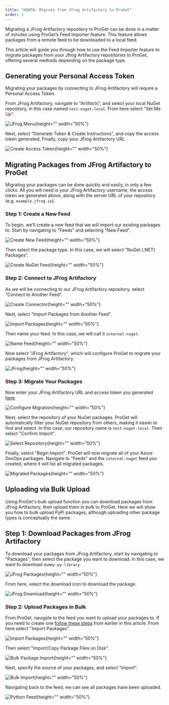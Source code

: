 ```yaml
---
title: "HOWTO: Migrate from Jfrog Artifactory to ProGet"
order: 3
---
```


Migrating a JFrog Artifactory repository to ProGet can be done in a matter of minutes using ProGet’s Feed Importer feature. This feature allows packages from a remote feed to be downloaded to a local feed. 

This article will guide you through how to use the Feed Importer feature to migrate packages from your Jfrog Artifactory repositories to ProGet, offering several methods depending on the package type.

## Generating your Personal Access Token

Migrating your packages by connecting to JFrog Artifactory will require a Personal Access Token. 

From JFrog Artifactory, navigate to "Artifacts", and select your local NuGet repository, in this case named `test-nuget-local`. From here select "Set Me Up".

![JFrog Menu](/resources/docs/jfrog-artifacts-setmeup.png){height="" width="50%"}

Next, select "Generate Token & Create Instructions", and copy the access token generated. Finally, copy your JFrog Artifactory URL.

![Create Access Token](/resources/docs/jfrog-artifacts-createaccesstoken.png){height="" width="50%"}

## Migrating Packages from JFrog Artifactory to ProGet

Migrating your packages can be done quickly and easily, in only a few clicks. All you will need is your JFrog Artifactory username, the access token we generated above, along with the server URL of your repository (e.g. `example.jfrog.io`).

### Step 1: Create a New Feed

To begin, we'll create a new feed that we will import our existing packages to. Start by navigating to "Feeds" and selecting "New Feed".

![Create New Feed](/resources/docs/proget-feeds-createnewfeed.png){height="" width="50%"}

Then select the package type. In this case, we will select "NuGet (.NET) Packages".

![Create NuGet Feed](/resources/docs/proget-newfeed-nugetselect.png){height="" width="50%"}

### Step 2: Connect to JFrog Artifactory

As we will be connecting to our JFrog Artifactory repository, select "Connect to Another Feed".

![Create Connector](/resources/docs/proget-createfeed-anotherfeed.png){height="" width="50%"}

Next, select "Import Packages from Another Feed".

![Import Packages](/resources/docs/proget-createfeed-importpackages.png){height="" width="50%"}

Then name your feed. In this case, we will call it `internal-nuget`.

![Name Feed](/resources/docs/proget-createfeed-name.png){height="" width="50%"}

Now select "JFrog Artifactory", which will configure ProGet to migrate your packages from JFrog Artifactory.

![JFrog](/resources/docs/proget-createfeed-migrate-jfrog){height="" width="50%"}

### Step 3: Migrate Your Packages

Now enter your JFrog Artifactory URL and access token you generated [here](#generating-your-personal-access-token-pat). 

![Configure Migration](/resources/docs/proget-migrate-jfrog.png){height="" width="50%"}

Next, select the repository of your NuGet packages. ProGet will automatically filter your NuGet repository from others, making it easier to find and select. In this case, our repository name is `test-nuget-local`. Then select "Confirm Import".

![Select Repository](/resources/docs/proget-migrate-jfrog-feed.png){height="" width="50%"}

Finally, select "Begin Import". ProGet will now migrate all of your Azure DevOps packages. Navigate to "Feeds" and the `internal-nuget` feed you created, where it will list all migrated packages.

![Migrated Packages](/resources/docs/proget-nugetfeed-fakepackages.png){height="" width="50%"}

## Uploading via Bulk Upload

Using ProGet's bulk upload function you can download packages from JFrog Artifactory, then upload them in bulk to ProGet. Here we will show you how to bulk upload PyPi packages, although uploading other package types is conceptually the same.

## Step 1: Download Packages from JFrog Artifactory

To download your packages from JFrog Artifactory, start by navigating to "Packages", then select the package you want to download. In this case, we want to download `dummy-py-library`.

![JFrog Packages](/resources/docs/jfrog-feeds-selectpackage.png){height="" width="50%"}

From here, select the download icon to download the package.

![JFrog Download](/resources/docs/jfrog-feeds-downloadpackage.png){height="" width="50%"}

### Step 2: Upload Packages in Bulk

From ProGet, navigate to the feed you want to upload your packages to. If you need to create one [follow these steps](#step-1-create-a-new-feed) from earlier in this article. From here select "Import Packages".

![Import Packages](/resources/docs/proget-python-addpackage.png){height="" width="50%"}

Then select "Import/Copy Package Files on Disk".

![Bulk Package Import](/resources/docs/proget-python-addpackage-bulkimport.png){height="" width="50%"}

Next, specify the source of your packages, and select "Import".

![Bulk Import](/resources/docs/proget-python-bulkimport.png){height="" width="50%"}

Navigating back to the feed, we can see all packages have been uploaded.

![Python Feed](/resources/docs/proget-python-feed.png){height="" width="50%"}
